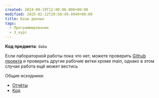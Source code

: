 ```yaml
---
created: 2024-09-19T12:00:00.000+00:00
modified: 2025-02-22T20:58:49.4949+00:00
title: Базы данных
tags:
  - Программирование
  - 3_курс
---
```

**Код предмета**: `daba`

Если лабораторной работы пока что нет, можете проверить [Github проекта](https://github.com/IAmProgrammist/lab_materials) и проверить другие рабочие ветки кроме main, однако в этом случае работа ещё может вестись 

Общие исходники:
- [Отчёты](https://github.com/IAmProgrammist/lab_materials/tree/main/%D0%91%D0%B0%D0%B7%D1%8B%20%D0%B4%D0%B0%D0%BD%D0%BD%D1%8B%D1%85)
- [Код](https://github.com/IAmProgrammist/database)